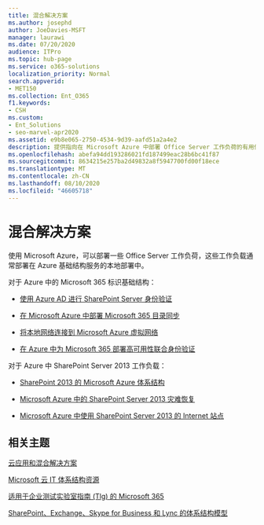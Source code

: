 ```yaml
---
title: 混合解决方案
ms.author: josephd
author: JoeDavies-MSFT
manager: laurawi
ms.date: 07/20/2020
audience: ITPro
ms.topic: hub-page
ms.service: o365-solutions
localization_priority: Normal
search.appverid:
- MET150
ms.collection: Ent_O365
f1.keywords:
- CSH
ms.custom:
- Ent_Solutions
- seo-marvel-apr2020
ms.assetid: e9b8e065-2750-4534-9d39-aafd51a2a4e2
description: 提供指向在 Microsoft Azure 中部署 Office Server 工作负荷的有用信息的链接列表。
ms.openlocfilehash: abefa94dd193286021fd187499eac28b6bc41f87
ms.sourcegitcommit: 8634215e257ba2d49832a8f5947700fd00f18ece
ms.translationtype: MT
ms.contentlocale: zh-CN
ms.lasthandoff: 08/10/2020
ms.locfileid: "46605718"
---
```

# <a name="hybrid-solutions"></a>混合解决方案

使用 Microsoft Azure，可以部署一些 Office Server 工作负荷，这些工作负载通常部署在 Azure 基础结构服务的本地部署中。
  
对于 Azure 中的 Microsoft 365 标识基础结构：

- [使用 Azure AD 进行 SharePoint Server 身份验证](using-azure-ad-for-sharepoint-server-authentication.md)

- [在 Microsoft Azure 中部署 Microsoft 365 目录同步](deploy-office-365-directory-synchronization-dirsync-in-microsoft-azure.md)
  
- [将本地网络连接到 Microsoft Azure 虚拟网络](connect-an-on-premises-network-to-a-microsoft-azure-virtual-network.md)
    
- [在 Azure 中为 Microsoft 365 部署高可用性联合身份验证](deploy-high-availability-federated-authentication-for-office-365-in-azure.md)
    
对于 Azure 中 SharePoint Server 2013 工作负载：
  
- [SharePoint 2013 的 Microsoft Azure 体系结构](microsoft-azure-architectures-for-sharepoint-2013.md)
    
- [Microsoft Azure 中的 SharePoint Server 2013 灾难恢复](sharepoint-server-2013-disaster-recovery-in-microsoft-azure.md)
    
- [Microsoft Azure 中使用 SharePoint Server 2013 的 Internet 站点](internet-sites-in-microsoft-azure-using-sharepoint-server-2013.md)
  
  
## <a name="related-topics"></a>相关主题

[云应用和混合解决方案](cloud-adoption-and-hybrid-solutions.yml)
  
[Microsoft 云 IT 体系结构资源](microsoft-cloud-it-architecture-resources.md)
  
[适用于企业测试实验室指南 (Tlg) 的 Microsoft 365](https://docs.microsoft.com/microsoft-365/enterprise/m365-enterprise-test-lab-guides)
  
[SharePoint、Exchange、Skype for Business 和 Lync 的体系结构模型](architectural-models-for-sharepoint-exchange-skype-for-business-and-lync.md)
